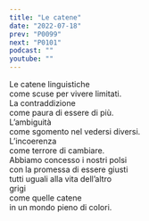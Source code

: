 ```yaml
---
title: "Le catene"
date: "2022-07-18"
prev: "P0099"
next: "P0101"
podcast: ""
youtube: ""
---
```


Le catene linguistiche  
come scuse per vivere limitati.  
La contraddizione  
come paura di essere di più.  
L’ambiguità  
come sgomento nel vedersi diversi.  
L’incoerenza  
come terrore di cambiare.  
Abbiamo concesso i nostri polsi  
con la promessa di essere giusti  
tutti uguali alla vita dell’altro  
grigi  
come quelle catene  
in un mondo pieno di colori.
